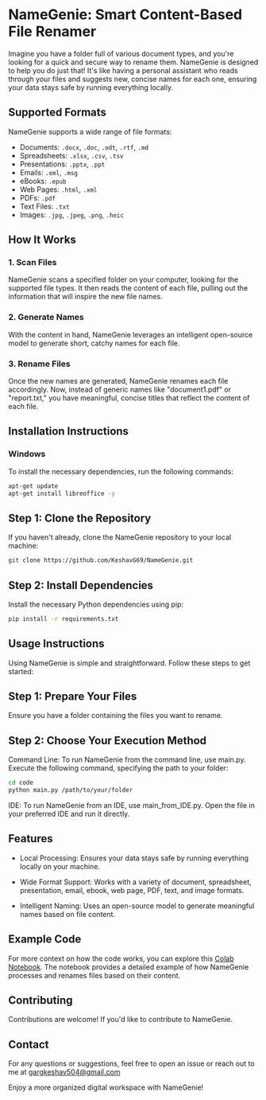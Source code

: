 # NameGenie: Smart Content-Based File Renamer

Imagine you have a folder full of various document types, and you're looking for a quick and secure way to rename them. NameGenie is designed to help you do just that! It's like having a personal assistant who reads through your files and suggests new, concise names for each one, ensuring your data stays safe by running everything locally.

## Supported Formats

NameGenie supports a wide range of file formats:

- Documents: `.docx`, `.doc`, `.odt`, `.rtf`, `.md`
- Spreadsheets: `.xlsx`, `.csv`, `.tsv`
- Presentations: `.pptx`, `.ppt`
- Emails: `.eml`, `.msg`
- eBooks: `.epub`
- Web Pages: `.html`, `.xml`
- PDFs: `.pdf`
- Text Files: `.txt`
- Images: `.jpg`, `.jpeg`, `.png`, `.heic`

## How It Works

### 1. Scan Files
NameGenie scans a specified folder on your computer, looking for the supported file types. It then reads the content of each file, pulling out the information that will inspire the new file names.

### 2. Generate Names
With the content in hand, NameGenie leverages an intelligent open-source model to generate short, catchy names for each file.

### 3. Rename Files
Once the new names are generated, NameGenie renames each file accordingly. Now, instead of generic names like "document1.pdf" or "report.txt," you have meaningful, concise titles that reflect the content of each file.
## Installation Instructions

### Windows
To install the necessary dependencies, run the following commands:

```bash
apt-get update
apt-get install libreoffice -y
```
## Step 1: Clone the Repository
If you haven't already, clone the NameGenie repository to your local machine:

```bash
git clone https://github.com/KeshavG69/NameGenie.git

```
## Step 2: Install Dependencies
Install the necessary Python dependencies using pip:
```bash
pip install -r requirements.txt
```
## Usage Instructions
Using NameGenie is simple and straightforward. Follow these steps to get started:

## Step 1: Prepare Your Files
Ensure you have a folder containing the files you want to rename.

## Step 2: Choose Your Execution Method
Command Line: To run NameGenie from the command line, use main.py. Execute the following command, specifying the path to your folder:
```bash
cd code
python main.py /path/to/your/folder
```
IDE: To run NameGenie from an IDE, use main_from_IDE.py. Open the file in your preferred IDE and run it directly.

## Features

- Local Processing: Ensures your data stays safe by running everything locally on your machine.
  
- Wide Format Support: Works with a variety of document, spreadsheet, presentation, email, ebook, web page, PDF, text, and image formats.
  
- Intelligent Naming: Uses an open-source model to generate meaningful names based on file content.

## Example Code

For more context on how the code works, you can explore this [Colab Notebook](https://colab.research.google.com/drive/1mJmxOeWn-k4Q4W_5mm_QDEG4asnNtVYz?usp=sharing). The notebook provides a detailed example of how NameGenie processes and renames files based on their content.

## Contributing

Contributions are welcome! If you'd like to contribute to NameGenie.

## Contact

For any questions or suggestions, feel free to open an issue or reach out to me at gargkeshav504@gmail.com

Enjoy a more organized digital workspace with NameGenie!

